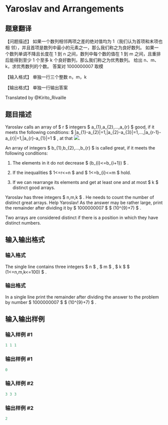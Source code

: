 # Yaroslav and Arrangements

## 题意翻译

【问题描述】 如果一个数列相邻两项之差的绝对值均为 1（我们认为首项和末项也相 邻），并且首项是数列中最小的元素之一，那么我们称之为良好数列。 如果一个数列单调不降且长度在 1 到 n 之间，数列中每个数的值在 1 到 m 之间，且重排后能得到至少 1 个至多 k 个良好数列，那么我们称之为优秀数列。 给出 n、m、k，求优秀数列的个数。 答案对 1000000007 取模

【输入格式】 单独一行三个整数 n，m，k

【输出格式】 单独一行输出答案

Translated by @Kirito_Rivaille 

## 题目描述

Yaroslav calls an array of $ r $ integers $ a_{1},a_{2},...,a_{r} $ good, if it meets the following conditions: $ |a_{1}-a_{2}|=1,|a_{2}-a_{3}|=1,...,|a_{r-1}-a_{r}|=1,|a_{r}-a_{1}|=1 $ , at that ![](https://cdn.luogu.com.cn/upload/vjudge_pic/CF301E/938f366b586bab0fd2fd57fba81115a5a67045ff.png).

An array of integers $ b_{1},b_{2},...,b_{r} $ is called great, if it meets the following conditions:

1. The elements in it do not decrease $ (b_{i}<=b_{i+1}) $ .

2. If the inequalities $ 1<=r<=n $ and $ 1<=b_{i}<=m $ hold.

3. If we can rearrange its elements and get at least one and at most $ k $ distinct good arrays.

Yaroslav has three integers $ n,m,k $ . He needs to count the number of distinct great arrays. Help Yaroslav! As the answer may be rather large, print the remainder after dividing it by $ 1000000007 $ $ (10^{9}+7) $ .

Two arrays are considered distinct if there is a position in which they have distinct numbers.

## 输入输出格式

### 输入格式

The single line contains three integers $ n $ , $ m $ , $ k $ $ (1<=n,m,k<=100) $ .

### 输出格式

In a single line print the remainder after dividing the answer to the problem by number $ 1000000007 $ $ (10^{9}+7) $ .

## 输入输出样例

### 输入样例 #1

```cpp
1 1 1

```
### 输出样例 #1

```cpp
0

```
### 输入样例 #2

```cpp
3 3 3

```
### 输出样例 #2

```cpp
2

```
